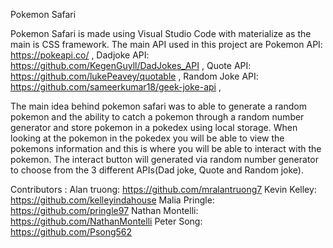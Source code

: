 Pokemon Safari

Pokemon Safari is made using Visual Studio Code with materialize as the main is CSS framework. The main API used in this project are Pokemon API: https://pokeapi.co/ , Dadjoke API: https://github.com/KegenGuyll/DadJokes_API , Quote API: https://github.com/lukePeavey/quotable , Random Joke API: https://github.com/sameerkumar18/geek-joke-api ,

The main idea behind pokemon safari was to able to generate a random pokemon and the ability to catch a pokemon through a random number generator and store pokemon in a pokedex using local storage. When looking at the pokemon in the pokedex you will be able to view the pokemons information and this is where you will be able to interact with the pokemon. The interact button will generated via random number generator to choose from the 3 different APIs(Dad joke, Quote and Random joke).

Contributors : Alan truong: https://github.com/mralantruong7 Kevin Kelley: https://github.com/kelleyindahouse Malia Pringle: https://github.com/pringle97 Nathan Montelli: https://github.com/NathanMontelli Peter Song: https://github.com/Psong562